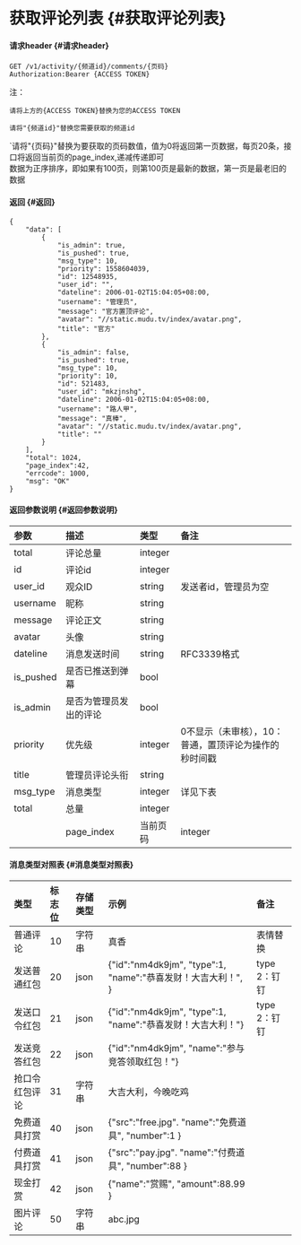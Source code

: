 # 获取评论列表 {#获取评论列表}

#### 请求header {#请求header}

```
GET /v1/activity/{频道id}/comments/{页码}
Authorization:Bearer {ACCESS TOKEN}
```

注：

`请将上方的{ACCESS TOKEN}替换为您的ACCESS TOKEN`

`请将"{频道id}"替换您需要获取的频道id`

\`请将"{页码}"替换为要获取的页码数值，值为0将返回第一页数据，每页20条，接口将返回当前页的page\_index,递减传递即可  
数据为正序排序，即如果有100页，则第100页是最新的数据，第一页是最老旧的数据

#### 返回 {#返回}

```
{
    "data": [
        {
            "is_admin": true,
            "is_pushed": true,
            "msg_type": 10,
            "priority": 1558604039,
            "id": 12548935,
            "user_id": "",
            "dateline": 2006-01-02T15:04:05+08:00,
            "username": "管理员",
            "message": "官方置顶评论",
            "avatar": "//static.mudu.tv/index/avatar.png",
            "title": "官方"
        },
        {
            "is_admin": false,
            "is_pushed": true,
            "msg_type": 10,
            "priority": 10,
            "id": 521483,
            "user_id": "mkzjnshg",
            "dateline": 2006-01-02T15:04:05+08:00,
            "username": "路人甲",
            "message": "真棒",
            "avatar": "//static.mudu.tv/index/avatar.png",
            "title": ""
        }
    ],
    "total": 1024,
    "page_index":42,
    "errcode": 1000,
    "msg": "OK"
}

```

#### 返回参数说明 {#返回参数说明}

| 参数 | 描述 | 类型 | 备注 |
| :--- | :--- | :--- | :--- |
| total | 评论总量 | integer |  |
| id | 评论id | integer |  |
| user\_id | 观众ID | string | 发送者id，管理员为空 |
| username | 昵称 | string |  |
| message | 评论正文 | string |  |
| avatar | 头像 | string |  |
| dateline | 消息发送时间 | string | RFC3339格式 |
| is\_pushed | 是否已推送到弹幕 | bool |  |
| is\_admin | 是否为管理员发出的评论 | bool |  |
| priority | 优先级 | integer | 0不显示（未审核），10：普通，置顶评论为操作的秒时间戳 |
| title | 管理员评论头衔 | string |  |
| msg\_type | 消息类型 | integer | 详见下表 |
| total | 总量 | integer |  |
|  | page\_index | 当前页码 | integer |

#### 消息类型对照表 {#消息类型对照表}

| 类型 | 标志位 | 存储类型 | 示例 | 备注 |
| :--- | :--- | :--- | :--- | :--- |
| 普通评论 | 10 | 字符串 | 真香 | 表情替换 |
| 发送普通红包 | 20 | json | {"id":"nm4dk9jm", "type":1, "name":"恭喜发财！大吉大利！", } | type 2：钉钉 |
| 发送口令红包 | 21 | json | {"id":"nm4dk9jm", "type":1, "name":"恭喜发财！大吉大利！"} | type 2：钉钉 |
| 发送竞答红包 | 22 | json | {"id":"nm4dk9jm", "name":"参与竞答领取红包！"} |  |
| 抢口令红包评论 | 31 | 字符串 | 大吉大利，今晚吃鸡 |  |
| 免费道具打赏 | 40 | json | {"src":"free.jpg". "name":"免费道具", "number":1 } |  |
| 付费道具打赏 | 41 | json | {"src":"pay.jpg". "name":"付费道具", "number":88 } |  |
| 现金打赏 | 42 | json | {"name":"赏赐", "amount":88.99 } |  |
| 图片评论 | 50 | 字符串 | abc.jpg |  |



